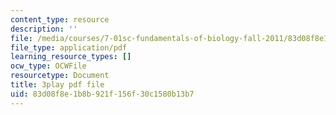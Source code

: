 ```yaml
---
content_type: resource
description: ''
file: /media/courses/7-01sc-fundamentals-of-biology-fall-2011/83d08f8e1b8b921f156f30c1580b13b7_OBloWTHFPZc.pdf
file_type: application/pdf
learning_resource_types: []
ocw_type: OCWFile
resourcetype: Document
title: 3play pdf file
uid: 83d08f8e-1b8b-921f-156f-30c1580b13b7
---
```

